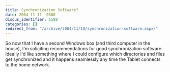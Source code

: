 ```yaml
---
title: Synchronization Software?
date: 2004-11-11 -0800
disqus_identifier: 1598
categories: []
redirect_from: "/archive/2004/11/10/synchronization-software.aspx/"
---
```


So now that I have a second Windows box (and third computer in the
house), I'm soliciting recommendations for good synchronization
software. Ideally I'd like something where I could configure which
directories and files get synchronized and it happens seamlessly any
time the Tablet connects to the home network.


